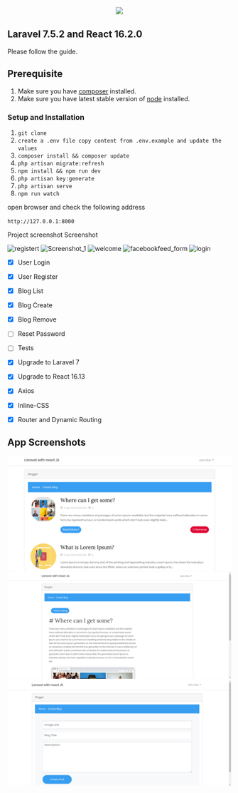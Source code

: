 <p align="center"><img src="https://laravel.com/assets/img/components/logo-laravel.svg"></p>

## Laravel 7.5.2 and React 16.2.0

Please follow the guide.





## Prerequisite

1. Make sure you have [composer](https://getcomposer.org/download/) installed.
2. Make sure you have latest stable version of [node](https://nodejs.org/en/download/) installed.

### Setup and Installation

1. `git clone`
2. `create a .env file copy content from .env.example and update the values`
3. `composer install && composer update`
4. `php artisan migrate:refresh`
5. `npm install && npm run dev`
6. `php artisan key:generate`
7. `php artisan serve`
8. `npm run watch`

open browser and check the following address

`http://127.0.0.1:8000`

Project screenshot Screenshot 


![registert](https://user-images.githubusercontent.com/45098599/89525565-02ffaa80-d804-11ea-878a-763aa6073925.png)
![Screenshot_1](https://user-images.githubusercontent.com/45098599/89525588-0c891280-d804-11ea-82fc-60ac2c922302.png)
![welcome](https://user-images.githubusercontent.com/45098599/89525595-0f840300-d804-11ea-84e8-4161a2f369ff.png)
![facebookfeed_form](https://user-images.githubusercontent.com/45098599/89525763-51ad4480-d804-11ea-9063-4bb53eeca1d8.png)
![login](https://user-images.githubusercontent.com/45098599/89525765-5245db00-d804-11ea-9b95-28453a7fceeb.png)





- [x] User Login
- [x] User Register
- [x] Blog List
- [x] Blog Create
- [x] Blog Remove
- [ ] Reset Password
- [ ] Tests
- [x] Upgrade to Laravel 7
- [x] Upgrade to React 16.13
- [x] Axios
- [x] Inline-CSS
- [x] Router and Dynamic Routing


## App Screenshots

<img src="public/image1.png" alt="Laravel React CRUD" />
<img src="public/image2.png" alt="Laravel React CRUD" />
<img src="public/image3.png" alt="Laravel React CRUD" />